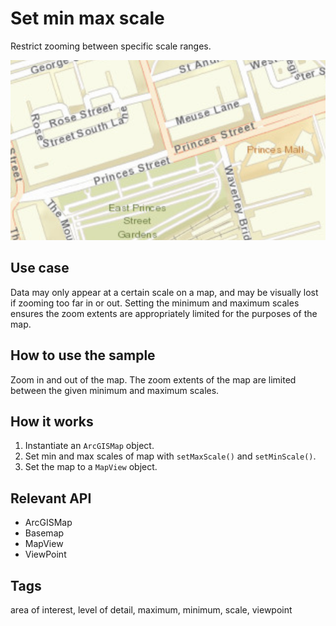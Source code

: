 # Set min max scale

Restrict zooming between specific scale ranges.

![Image of min max scale](set-min-max-scale.png)

## Use case

Data may only appear at a certain scale on a map, and may be visually lost if zooming too far in or out. Setting the minimum and maximum scales ensures the zoom extents are appropriately limited for the purposes of the map.

## How to use the sample

Zoom in and out of the map. The zoom extents of the map are limited between the given minimum and maximum scales.

## How it works

1. Instantiate an `ArcGISMap` object.
2. Set min and max scales of map with `setMaxScale()` and `setMinScale()`.
3. Set the map to a `MapView` object.

## Relevant API

* ArcGISMap
* Basemap
* MapView
* ViewPoint

## Tags

area of interest, level of detail, maximum, minimum, scale, viewpoint
